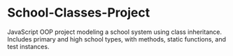 # School-Classes-Project
JavaScript OOP project modeling a school system using class inheritance. Includes primary and high school types, with methods, static functions, and test instances.
